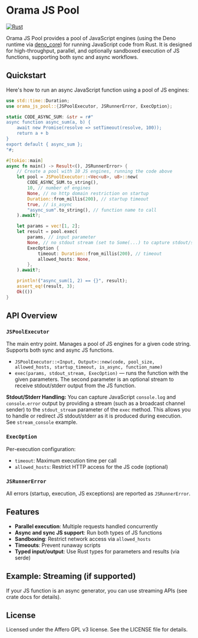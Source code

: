 # Orama JS Pool

[![Rust](https://github.com/oramasearch/orama-js-pool/actions/workflows/ci.yml/badge.svg)](https://github.com/oramasearch/orama-js-pool/actions/workflows/ci.yml)

Orama JS Pool provides a pool of JavaScript engines (using the Deno runtime via [deno_core](https://crates.io/crates/deno_core)) for running JavaScript code from Rust. It is designed for high-throughput, parallel, and optionally sandboxed execution of JS functions, supporting both sync and async workflows.

## Quickstart

Here's how to run an async JavaScript function using a pool of JS engines:

```rust
use std::time::Duration;
use orama_js_pool::{JSPoolExecutor, JSRunnerError, ExecOption};

static CODE_ASYNC_SUM: &str = r#"
async function async_sum(a, b) {
    await new Promise(resolve => setTimeout(resolve, 100));
    return a + b
}
export default { async_sum };
"#;

#[tokio::main]
async fn main() -> Result<(), JSRunnerError> {
    // Create a pool with 10 JS engines, running the code above
    let pool = JSPoolExecutor::<Vec<u8>, u8>::new(
        CODE_ASYNC_SUM.to_string(),
        10, // number of engines
        None, // no http domain restriction on startup
        Duration::from_millis(200), // startup timeout
        true, // is_async
        "async_sum".to_string(), // function name to call
    ).await?;

    let params = vec![1, 2];
    let result = pool.exec(
        params, // input parameter
        None, // no stdout stream (set to Some(...) to capture stdout/stderr)
        ExecOption {
            timeout: Duration::from_millis(200), // timeout
            allowed_hosts: None,
        },
    ).await?;

    println!("async_sum(1, 2) == {}", result);
    assert_eq!(result, 3);
    Ok(())
}
```

## API Overview

### `JSPoolExecutor`
The main entry point. Manages a pool of JS engines for a given code string. Supports both sync and async JS functions.
- `JSPoolExecutor::<Input, Output>::new(code, pool_size, allowed_hosts, startup_timeout, is_async, function_name)`
- `exec(params, stdout_stream, ExecOption)` — runs the function with the given parameters. The second parameter is an optional stream to receive stdout/stderr output from the JS function.

**Stdout/Stderr Handling:**
You can capture JavaScript `console.log` and `console.error` output by providing a stream (such as a broadcast channel sender) to the `stdout_stream` parameter of the `exec` method. This allows you to handle or redirect JS stdout/stderr as it is produced during execution. See `stream_console` example.

### `ExecOption`
Per-execution configuration:
- `timeout`: Maximum execution time per call
- `allowed_hosts`: Restrict HTTP access for the JS code (optional)

### `JSRunnerError`
All errors (startup, execution, JS exceptions) are reported as `JSRunnerError`.

## Features
- **Parallel execution**: Multiple requests handled concurrently
- **Async and sync JS support**: Run both types of JS functions
- **Sandboxing**: Restrict network access via `allowed_hosts`
- **Timeouts**: Prevent runaway scripts
- **Typed input/output**: Use Rust types for parameters and results (via serde)

## Example: Streaming (if supported)
If your JS function is an async generator, you can use streaming APIs (see crate docs for details).

## License

Licensed under the Affero GPL v3 license. See the LICENSE file for details.
